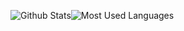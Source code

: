 
![Github Stats](https://github-readme-stats.vercel.app/api?username=zhuominlooper&show_icons=true&&theme=dracula&count_private=true&layout=compact)![Most Used Languages](https://github-readme-stats.vercel.app/api/top-langs/?username=zhuominlooper&theme=dracula&layout=compact&line_height=30) 

